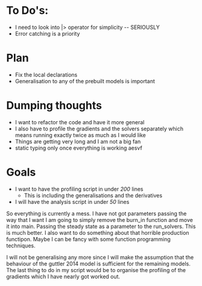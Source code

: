 # To Do's:
 - I need to look into |> operator for simplicity -- SERIOUSLY 
 - Error catching is a priority 

# Plan
 - Fix the local declarations 
 - Generalisation to any of the prebuilt models is important

# Dumping thoughts
 - I want to refactor the code and have it more general
 - I also have to profile the gradients and the solvers separately
  which means running exactly twice as much as I would like 
 - Things are getting very long and I am not a big fan
 - static typing only once everything is working aesvf

# Goals
 - I want to have the profiling script in under _200_ lines 
      - This is including the generalisations and the derivatives 
 - I will have the analysis script in under _50_ lines

So everything is currently a mess. I have not got parameters passing the way that I want I am going to simply remove the burn_in function and move it into main. Passing the steady state as a parameter to the run_solvers. This is much better. I also want to do something about that horrible production functipon. Maybe I can be fancy with some function programming techniques.

I will not be generalising any more since I will make the assumption that the behaviour of the guttler 2014 model is sufficient for the remaining models. The last thing to do in my script would be to organise the profiling of the gradients which I have nearly got worked out. 

